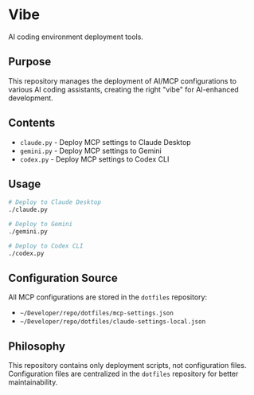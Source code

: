 # Vibe

AI coding environment deployment tools.

## Purpose

This repository manages the deployment of AI/MCP configurations to various AI coding assistants, creating the right "vibe" for AI-enhanced development.

## Contents

- `claude.py` - Deploy MCP settings to Claude Desktop
- `gemini.py` - Deploy MCP settings to Gemini
- `codex.py` - Deploy MCP settings to Codex CLI

## Usage

```bash
# Deploy to Claude Desktop
./claude.py

# Deploy to Gemini
./gemini.py

# Deploy to Codex CLI
./codex.py
```

## Configuration Source

All MCP configurations are stored in the `dotfiles` repository:
- `~/Developer/repo/dotfiles/mcp-settings.json`
- `~/Developer/repo/dotfiles/claude-settings-local.json`

## Philosophy

This repository contains only deployment scripts, not configuration files.
Configuration files are centralized in the `dotfiles` repository for better maintainability.